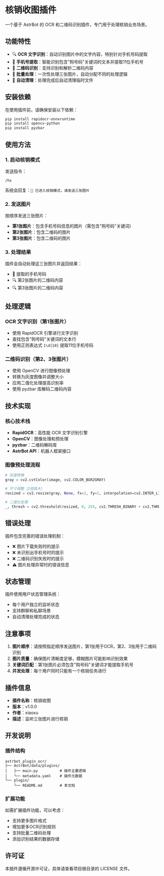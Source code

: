 # 核销收图插件

一个基于 AstrBot 的 OCR 和二维码识别插件，专门用于处理核销业务场景。

## 功能特性

- 🔍 **OCR 文字识别**：自动识别图片中的文字内容，特别针对手机号码提取
- 📱 **手机号提取**：智能识别包含"购号码"关键词的文本并提取11位手机号
- 🔲 **二维码识别**：支持识别和解析二维码内容
- 📸 **批量处理**：一次性处理三张图片，自动分配不同的处理逻辑
- 🧹 **自动清理**：处理完成后自动清理临时文件

## 安装依赖

在使用插件前，请确保安装以下依赖：

```bash
pip install rapidocr-onnxruntime
pip install opencv-python
pip install pyzbar
```

## 使用方法

### 1. 启动核销模式

发送指令：
```
/hx
```

系统会回复：`📝 已进入核销模式，请发送三张图片`

### 2. 发送图片

按顺序发送三张图片：
- **第1张图片**：包含手机号码信息的图片（需包含"购号码"关键词）
- **第2张图片**：包含二维码的图片
- **第3张图片**：包含二维码的图片

### 3. 处理结果

插件会自动处理这三张图片并返回结果：

- 📱 提取的手机号码
- 🔍 第2张图片的二维码内容
- 🔍 第3张图片的二维码内容

## 处理逻辑

### OCR 文字识别（第1张图片）
- 使用 RapidOCR 引擎进行文字识别
- 查找包含"购号码"关键词的文本行
- 使用正则表达式 `1\d{10}` 提取11位手机号码

### 二维码识别（第2、3张图片）
- 使用 OpenCV 进行图像预处理
- 转换为灰度图像并调整大小
- 应用二值化处理提高识别率
- 使用 pyzbar 库解码二维码内容

## 技术实现

### 核心技术栈
- **RapidOCR**：高性能 OCR 文字识别引擎
- **OpenCV**：图像处理和预处理
- **pyzbar**：二维码解码库
- **AstrBot API**：机器人框架接口

### 图像预处理流程
```python
# 灰度转换
gray = cv2.cvtColor(image, cv2.COLOR_BGR2GRAY)

# 尺寸调整（2倍放大）
resized = cv2.resize(gray, None, fx=2, fy=2, interpolation=cv2.INTER_LINEAR)

# 二值化处理
_, thresh = cv2.threshold(resized, 0, 255, cv2.THRESH_BINARY + cv2.THRESH_OTSU)
```

## 错误处理

插件包含完善的错误处理机制：

- ❌ 图片下载失败时的提示
- ❌ 未识别出手机号时的提示  
- ❌ 二维码识别失败时的提示
- ⚠️ 图片处理异常时的错误信息

## 状态管理

插件使用用户状态管理系统：
- 每个用户独立的监听状态
- 支持群聊和私聊场景
- 自动清理处理完成的状态

## 注意事项

1. **图片顺序**：请按照指定顺序发送图片，第1张用于OCR，第2、3张用于二维码识别
2. **图片质量**：确保图片清晰度足够，模糊图片可能影响识别效果
3. **关键词匹配**：第1张图片必须包含"购号码"关键词才能提取手机号
4. **并发处理**：每个用户同时只能有一个核销任务进行

## 插件信息

- **插件名称**：核销收图
- **版本**：v1.0.0
- **作者**：xiaoxu
- **描述**：监听三张图片进行核销

## 开发说明

### 插件结构
```
astrbot_plugin_ocr/
├── AstrBot/data/plugins/
│   ├── main.py          # 插件主要逻辑
│   └── metadata.yaml    # 插件元数据
└── plugin/
    └── README.md        # 本文档
```

### 扩展功能
如需扩展插件功能，可以考虑：
- 支持更多图片格式
- 增加更多OCR识别规则
- 支持批量二维码处理
- 添加识别结果的数据存储

## 许可证

本插件遵循开源许可证，具体请查看项目根目录的 LICENSE 文件。
